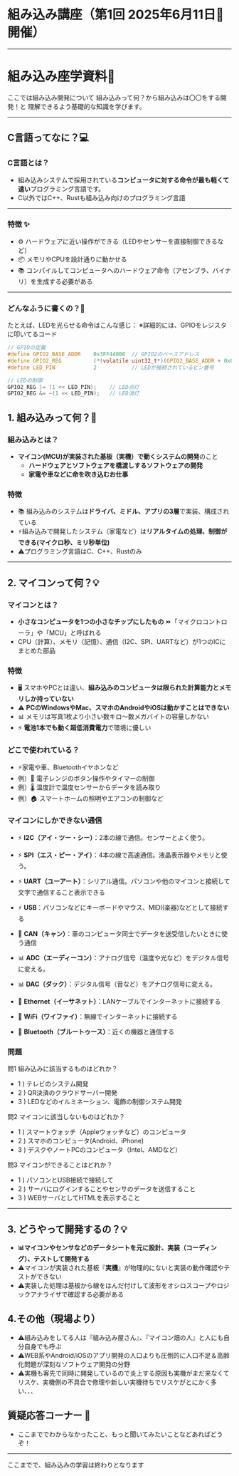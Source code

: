 # 組み込み講座（第1回 2025年6月11日📅開催）

---

# 組み込み座学資料📖

ここでは組み込み開発について
組み込みって何？から組み込みは〇〇をする開発！と
理解できるよう基礎的な知識を学びます。

---
## C言語ってなに？💻

### C言語とは？

- 組み込みシステムで採用されている**コンピュータに対する命令が最も軽くて速い**プログラミング言語です。
- C以外ではC++、Rustも組み込み向けのプログラミング言語

---

### 特徴 ✨
- ⚙️ ハードウェアに近い操作ができる（LEDやセンサーを直接制御できるなど）
- 📦 メモリやCPUを設計通りに動かせる
- 📚 コンパイルしてコンピュータへのハードウェア命令（アセンブラ、バイナリ）を生成する必要がある

---

### どんなふうに書くの？📄

たとえば、LEDを光らせる命令はこんな感じ：
※詳細的には、GPIOをレジスタに叩いてるコード

```c
// GPIOの定義
#define GPIO2_BASE_ADDR    0x3FF44000  // GPIO2のベースアドレス
#define GPIO2_REG          (*(volatile uint32_t*)(GPIO2_BASE_ADDR + 0x04))  // GPIO2の出力レジスタ
#define LED_PIN            2           // LEDが接続されているピン番号

// LEDの制御
GPIO2_REG |= (1 << LED_PIN);    // LED点灯
GPIO2_REG &= ~(1 << LED_PIN);   // LED消灯
```

## 1. 組み込みって何？🔧

### 組み込みとは？
- **マイコン(MCU)が実装された基板（実機）で動くシステムの開発**のこと
  - **ハードウェアとソフトウェアを橋渡しするソフトウェアの開発**
  - **家電や車などに命を吹き込むお仕事**

### 特徴

- 📚 組み込みのシステムは**ドライバ、ミドル、アプリの3層**で実装、構成されている
- ⚡️組み込みで開発したシステム（家電など）は**リアルタイムの処理、制御ができる(マイクロ秒、ミリ秒単位)**
- ⚠️プログラミング言語はC、C++、Rustのみ

---

## 2. マイコンって何？💡

### マイコンとは？
- **小さなコンピュータを1つの小さなチップにしたもの**
⏩️「マイクロコントローラ」や「MCU」と呼ばれる
- CPU（計算）、メモリ（記憶）、通信（I2C、SPI、UARTなど）が1つのICにまとめた部品

### 特徴
- 🖥️ スマホやPCとは違い、**組み込みのコンピュータは限られた計算能力とメモリしか持っていない**
- ⚠️ **PCのWindowsやMac、スマホのAndroidやiOSは動かすことはできない**
- 📊 メモリは写真1枚より小さい数キロ～数メガバイトの容量しかない
- ⚡️ **電池1本でも動く超低消費電力**で環境に優しい

### どこで使われている？
- ⚡️家電や車、Bluetoothイヤホンなど
- 例）🍚 電子レンジのボタン操作やタイマーの制御
- 例）🌡️ 温度計で温度センサーからデータを読み取り
- 例）🏠 スマートホームの照明やエアコンの制御など

### マイコンにしかできない通信

- ⚡️ **I2C（アイ・ツー・シー）**：2本の線で通信。センサーとよく使う。
- ⚡️ **SPI（エス・ピー・アイ）**：4本の線で高速通信。液晶表示器やメモリと使う。
- ⚡️ **UART（ユーアート）**：シリアル通信。パソコンや他のマイコンと接続して文字で通信すること表示できる
- ⚡️ **USB**：パソコンなどにキーボードやマウス、MIDI(楽器)などとして接続する

- 🚗 **CAN（キャン）**：車のコンピュータ同士でデータを送受信したいときに使う通信
- 📊 **ADC（エーディーコン）**：アナログ信号（温度や光など）をデジタル信号に変える。
- 📊 **DAC（ダック）**：デジタル信号（音など）をアナログ信号に変える。
- 📶 **Ethernet（イーサネット）**：LANケーブルでインターネットに接続する
- 📶 **WiFi（ワイファイ）**：無線でインターネットに接続する
- 📶 **Bluetooth（ブルートゥース）**：近くの機器と通信する

### 問題

問1 組み込みに該当するものはどれか？

- 1 ) テレビのシステム開発
- 2 ) QR決済のクラウドサーバー開発
- 3 ) LEDなどのイルミネーション、電飾の制御システム開発

問2 マイコンに該当しないものはどれか？

- 1 ) スマートウォッチ（Appleウォッチなど）のコンピュータ
- 2 ) スマホのコンピュータ(Android、iPhone)
- 3 ) デスクやノートPCのコンピュータ（Intel、AMDなど）

問3 マイコンができることはどれか？

- 1 ) パソコンとUSB接続で接続して
- 2 ) サーバにログインすることやセンサのデータを送信すること
- 3 ) WEBサーバとしてHTMLを表示すること

---

## 3. どうやって開発するの？💡

- **📊マイコンやセンサなどのデータシートを元に設計、実装（コーディング）、テストして開発する**
- ⚠️マイコンが実装された基板『**実機**』が物理的にないと実装の動作確認やテストができない
- ⚠️実装した処理は基板から線をはんだ付けして波形をオシロスコープやロジックアナライザで確認する必要がある

## 4.その他（現場より）
- ⚠️組み込みをしてる人は『組み込み屋さん』、『マイコン畑の人』と人にも自分自身でも呼ぶ
- ⚠️WEB系やAndroid/iOSのアプリ開発の人口よりも圧倒的に人口不足＆高齢化問題が深刻なソフトウェア開発の分野
- ⚠️実機も客先で同時に開発しているので炎上する原因も実機がまだ来なくてリスケ、実機側の不具合で修理や新しい実機待ちでリスケがとにかく多い、、、

## 質疑応答コーナー 💬

- ここまででわからなかったこと、もっと聞いてみたいことなどあればどうぞ！

---

ここまでで、組み込みの学習は終わりとなります
